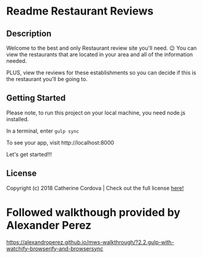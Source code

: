 # Readme Restaurant Reviews  

## Description

Welcome to the best and only Restaurant review site you'll need. 😉
You can view the restaurants that are located in your area and all of the information needed.

PLUS, view the reviews for these establishments so you can decide if this is the restaurant you'll be going to.

## Getting Started

Please note, to run this project on your local machine, you need node.js installed.

In a terminal, enter `gulp sync`

To see your app, visit http://localhost:8000

Let's get started!!!

## License
Copyright (c) 2018 Catherine Cordova | Check out the full license [here!](https://github.com/Ccordova41/mws-restaurant-stage-1/blob/master/LICENSE)

# Followed walkthough provided by Alexander Perez
https://alexandroperez.github.io/mws-walkthrough/?2.2.gulp-with-watchify-browserify-and-browsersync
